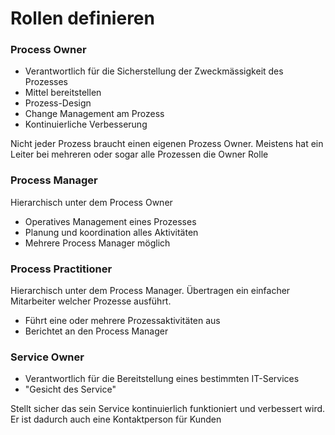 # Rollen definieren

### Process Owner

- Verantwortlich für die Sicherstellung der Zweckmässigkeit des Prozesses
- Mittel bereitstellen
- Prozess-Design
- Change Management am Prozess
- Kontinuierliche Verbesserung

Nicht jeder Prozess braucht einen eigenen Prozess Owner. Meistens hat ein Leiter bei mehreren oder sogar alle Prozessen die Owner Rolle

### Process Manager

Hierarchisch unter dem Process Owner

- Operatives Management eines Prozesses
- Planung und koordination alles Aktivitäten
- Mehrere Process Manager möglich

### Process Practitioner

Hierarchisch unter dem Process Manager. Übertragen ein einfacher Mitarbeiter welcher Prozesse ausführt.

- Führt eine oder mehrere Prozessaktivitäten aus
- Berichtet an den Process Manager

### Service Owner

- Verantwortlich für die Bereitstellung eines bestimmten IT-Services
- "Gesicht des Service"

Stellt sicher das sein Service kontinuierlich funktioniert und verbessert wird. Er ist dadurch auch eine Kontaktperson für Kunden
